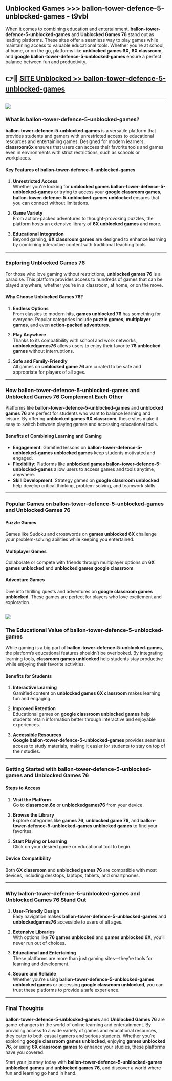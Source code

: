 ## Unblocked Games >>> ballon-tower-defence-5-unblocked-games - t9vbl 

When it comes to combining education and entertainment, **ballon-tower-defence-5-unblocked-games** and **Unblocked Games 76** stand out as leading platforms. These sites offer a seamless way to play games while maintaining access to valuable educational tools. Whether you're at school, at home, or on the go, platforms like **unblocked games 6X**, **6X classroom**, and **google ballon-tower-defence-5-unblocked-games** ensure a perfect balance between fun and productivity.
## 👉🔴 [SITE Unblocked >> ballon-tower-defence-5-unblocked-games](http://unblockedgames.edu.pl?title=ballon-tower-defence-5-unblocked-games&ref=24J)
---
<a href="http://unblockedgames.edu.pl?title=ballon-tower-defence-5-unblocked-games&ref=24J/"><img src="https://github.com/user-attachments/assets/438f12ca-57a4-47a3-8ead-c64da593a1e5"/></a>
### What is ballon-tower-defence-5-unblocked-games?  

**ballon-tower-defence-5-unblocked-games** is a versatile platform that provides students and gamers with unrestricted access to educational resources and entertaining games. Designed for modern learners, **classroom6x** ensures that users can access their favorite tools and games even in environments with strict restrictions, such as schools or workplaces.  

#### Key Features of ballon-tower-defence-5-unblocked-games  

1. **Unrestricted Access**  
   Whether you're looking for **unblocked games ballon-tower-defence-5-unblocked-games** or trying to access your **google classroom games**, **ballon-tower-defence-5-unblocked-games unblocked** ensures that you can connect without limitations.  

2. **Game Variety**  
   From action-packed adventures to thought-provoking puzzles, the platform hosts an extensive library of **6X unblocked games** and more.  

3. **Educational Integration**  
   Beyond gaming, **6X classroom games** are designed to enhance learning by combining interactive content with traditional teaching tools.  



---

### Exploring Unblocked Games 76  

For those who love gaming without restrictions, **unblocked games 76** is a paradise. This platform provides access to hundreds of games that can be played anywhere, whether you're in a classroom, at home, or on the move.  

#### Why Choose Unblocked Games 76?  

1. **Endless Options**  
   From classics to modern hits, **games unblocked 76** has something for everyone. Popular categories include **puzzle games**, **multiplayer games**, and even **action-packed adventures**.  

2. **Play Anywhere**  
   Thanks to its compatibility with school and work networks, **unblockedgames76** allows users to enjoy their favorite **76 unblocked games** without interruptions.  

3. **Safe and Family-Friendly**  
   All games on **unblocked game 76** are curated to be safe and appropriate for players of all ages.  

---

### How ballon-tower-defence-5-unblocked-games and Unblocked Games 76 Complement Each Other  

Platforms like **ballon-tower-defence-5-unblocked-games** and **unblocked games 76** are perfect for students who want to balance learning and leisure. By offering **unblocked games 6X classroom**, these sites make it easy to switch between playing games and accessing educational tools.  

#### Benefits of Combining Learning and Gaming  

- **Engagement**: Gamified lessons on **ballon-tower-defence-5-unblocked-games unblocked games** keep students motivated and engaged.  
- **Flexibility**: Platforms like **unblocked games ballon-tower-defence-5-unblocked-games** allow users to access games and tools anytime, anywhere.  
- **Skill Development**: Strategy games on **google classroom unblocked** help develop critical thinking, problem-solving, and teamwork skills.  

---

### Popular Games on ballon-tower-defence-5-unblocked-games and Unblocked Games 76  

#### Puzzle Games  

Games like Sudoku and crosswords on **games unblocked 6X** challenge your problem-solving abilities while keeping you entertained.  

#### Multiplayer Games  

Collaborate or compete with friends through multiplayer options on **6X games unblocked** and **unblocked games google classroom**.  

#### Adventure Games  

Dive into thrilling quests and adventures on **google classroom games unblocked**. These games are perfect for players who love excitement and exploration.  

<a href="http://download.freeplayer.one?title=ballon-tower-defence-5-unblocked-games&ref=23D/"><img src="https://github.com/user-attachments/assets/fe0c3e91-c8e1-489c-acf0-e2f614c12fb8"/></a>
---

### The Educational Value of ballon-tower-defence-5-unblocked-games  

While gaming is a big part of **ballon-tower-defence-5-unblocked-games**, the platform’s educational features shouldn’t be overlooked. By integrating learning tools, **classroom games unblocked** help students stay productive while enjoying their favorite activities.  

#### Benefits for Students  

1. **Interactive Learning**  
   Gamified content on **unblocked games 6X classroom** makes learning fun and engaging.  

2. **Improved Retention**  
   Educational games on **google classroom unblocked games** help students retain information better through interactive and enjoyable experiences.  

3. **Accessible Resources**  
   **Google ballon-tower-defence-5-unblocked-games** provides seamless access to study materials, making it easier for students to stay on top of their studies.  

---

### Getting Started with ballon-tower-defence-5-unblocked-games and Unblocked Games 76  

#### Steps to Access  

1. **Visit the Platform**  
   Go to **classroom.6x** or **unblockedgames76** from your device.  

2. **Browse the Library**  
   Explore categories like **games 76**, **unblocked game 76**, and **ballon-tower-defence-5-unblocked-games unblocked games** to find your favorites.  

3. **Start Playing or Learning**  
   Click on your desired game or educational tool to begin.  

#### Device Compatibility  

Both **6X classroom** and **unblocked games 76** are compatible with most devices, including desktops, laptops, tablets, and smartphones.  

---

### Why ballon-tower-defence-5-unblocked-games and Unblocked Games 76 Stand Out  

1. **User-Friendly Design**  
   Easy navigation makes **ballon-tower-defence-5-unblocked-games** and **unblockedgames76** accessible to users of all ages.  

2. **Extensive Libraries**  
   With options like **76 games unblocked** and **games unblocked 6X**, you’ll never run out of choices.  

3. **Educational and Entertaining**  
   These platforms are more than just gaming sites—they’re tools for learning and development.  

4. **Secure and Reliable**  
   Whether you’re using **ballon-tower-defence-5-unblocked-games unblocked games** or accessing **google classroom unblocked**, you can trust these platforms to provide a safe experience.  

---

### Final Thoughts  

**ballon-tower-defence-5-unblocked-games** and **Unblocked Games 76** are game-changers in the world of online learning and entertainment. By providing access to a wide variety of games and educational resources, they cater to both casual gamers and serious students. Whether you’re exploring **google classroom games unblocked**, enjoying **games unblocked 76**, or using **6X classroom games** to enhance your studies, these platforms have you covered.  

Start your journey today with **ballon-tower-defence-5-unblocked-games unblocked games** and **unblocked games 76**, and discover a world where fun and learning go hand in hand.  